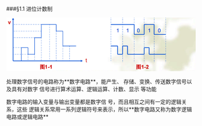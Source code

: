  ###§1.1 进位计数制

![](/assets/3.PNG)
<p>
处理数字信号的电路称为**数字电路**，能产生、 存储、变换、传送数字信号以及具有对数字 信号进行算术运算、逻辑运算、计数、显示 等功能<p> 
数字电路的输入变量与输出变量都是数字信 号，而且相互之间有一定的逻辑关系，这些 逻辑关系常用一系列逻辑符号来表示，所以**数字电路又称为数字逻辑电路或逻辑电路** 
